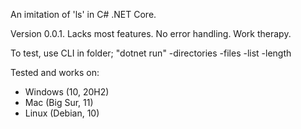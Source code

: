 An imitation of 'ls' in C# .NET Core.

Version 0.0.1. Lacks most features. No error handling. Work therapy.

To test, use CLI in folder; "dotnet run" -directories -files -list -length

Tested and works on:
- Windows (10, 20H2)
- Mac (Big Sur, 11)
- Linux (Debian, 10)
